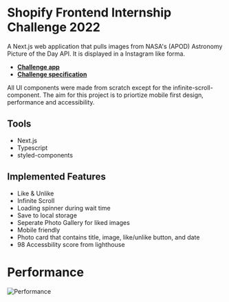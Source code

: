 # Shopify Frontend Internship Challenge 2022


A Next.js web application that pulls images from NASA's (APOD) Astronomy Picture of the Day API. It is displayed in a Instagram like forma.

- [**Challenge app**](https://spacestagram-livid.vercel.app/)
- [**Challenge specification**](https://docs.google.com/document/d/13zXpyrC2yGxoLXKktxw2VJG2Jw8SdUfliLM-bYQLjqE/edit)

All UI components were made from scratch except for the infinite-scroll-component. 
The aim for this project is to priortize mobile first design, performance and accessibility. 

## Tools

- Next.js
- Typescript
- styled-components


## Implemented Features

- Like & Unlike  
- Infinite Scroll
- Loading spinner during wait time
- Save to local storage 
- Seperate Photo Gallery for liked images
- Mobile friendly
- Photo card that contains title, image, like/unlike button, and date
- 98 Accessbility score from lighthouse

# Performance
![Performance](https://user-images.githubusercontent.com/14239415/149830867-574276bf-74c2-4f50-86f4-a6eebcfc900b.gif)

